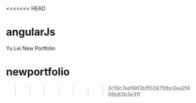 <<<<<<< HEAD
# angularJs

Yu Lei New Portfolio 


# newportfolio
>>>>>>> 3c19c7ed1663b1f02475fbc0ea2f406b83b3e31f
